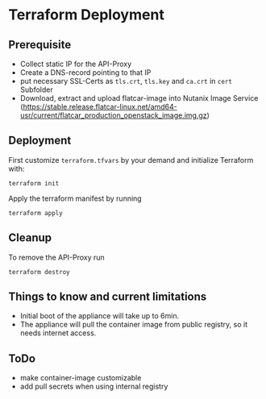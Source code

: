 # Terraform Deployment

## Prerequisite

- Collect static IP for the API-Proxy
- Create a DNS-record pointing to that IP
- put necessary SSL-Certs as `tls.crt`, `tls.key` and `ca.crt` in `cert` Subfolder
- Download, extract and upload flatcar-image into Nutanix Image Service
  (https://stable.release.flatcar-linux.net/amd64-usr/current/flatcar_production_openstack_image.img.gz)

## Deployment

First customize `terraform.tfvars` by your demand and initialize Terraform with:

```
terraform init
```

Apply the terraform manifest by running

```
terraform apply
```

## Cleanup

To remove the API-Proxy run

```
terraform destroy
```

## Things to know and current limitations
- Initial boot of the appliance will take up to 6min.
- The appliance will pull the container image from public registry, so it needs internet access.

## ToDo
- make container-image customizable
- add pull secrets when using internal registry